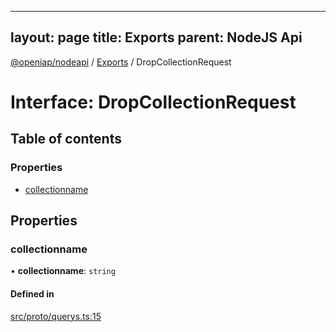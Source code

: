 
---
layout: page
title: Exports
parent: NodeJS Api
---
[@openiap/nodeapi](../README.md) / [Exports](../modules.md) / DropCollectionRequest

# Interface: DropCollectionRequest

## Table of contents

### Properties

- [collectionname](DropCollectionRequest.md#collectionname)

## Properties

### collectionname

• **collectionname**: `string`

#### Defined in

[src/proto/querys.ts:15](https://github.com/openiap/nodeapi/blob/a6b5438/src/proto/querys.ts#L15)
